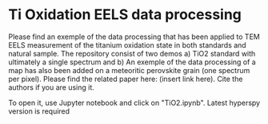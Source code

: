 # Ti Oxidation EELS data processing
 

Please find an exemple of the data processing that has been applied to TEM EELS measurement of the titanium oxidation state in both standards and natural sample.
The repository consist of two demos a) TiO2 standard with ultimately a single spectrum and b) An exemple of the data processing of a map has also been added on a meteoritic perovskite grain (one spectrum per pixel). 
Please find the related paper here: (insert link here). Cite the authors if you are using it. 

To open it, use Jupyter notebook and click on "TiO2.ipynb". Latest hyperspy version is required
